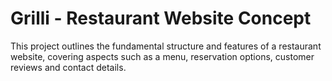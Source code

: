 # Grilli - Restaurant Website Concept

This project outlines the fundamental structure and features of a restaurant website, covering aspects such as a menu, reservation options, customer reviews and contact details.
